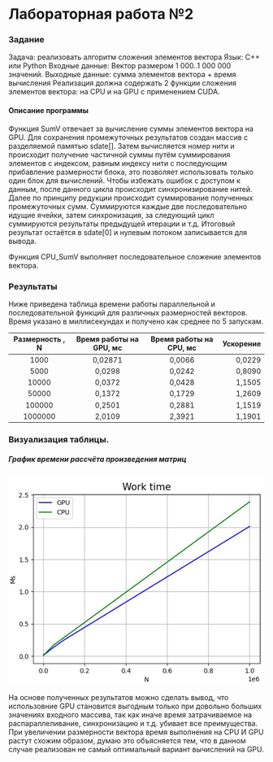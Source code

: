 # Лабораторная работа №2 
### Задание
Задача: реализовать алгоритм сложения элементов вектора
Язык: C++ или Python
Входные данные: Вектор размером 1 000..1 000 000 значений.
Выходные данные: сумма элементов вектора + время вычисления
Реализация должна содержать 2 функции сложения элементов вектора: на CPU и на
GPU с применением CUDA.
 
#### Описание программы
Функция SumV отвечает за вычисление суммы элементов вектора на GPU. 
Для сохранения промежуточных результатов создан массив с разделяемой памятью sdate[]. 
Затем вычисляется номер нити и происходит получение частичной суммы путём суммирования элементов с индексом, равным индексу нити с последующим прибавление размерности блока, это позволяет использовать только один блок для вычислений. Чтобы избежать ошибок с доступом к данным, после данного цикла происходит синхронизирование нитей.
Далее по принципу редукции происходит суммирование полученных промежуточных сумм. Суммируются каждые две последовательно идущие ячейки, затем синхронизация, за следующий цикл суммируются результаты предыдущей итерации и т.д. Итоговый результат остаётся в sdate[0] и нулевым потоком записывается для вывода.

Функция CPU_SumV выполняет последовательное сложение элементов вектора.


### Результаты
Ниже приведена таблица времени работы параллельной и последовательной функций для различных размерностей векторов. Время указано в миллисекундах и получено как среднее по 5 запускам.

Размерность , N | Время работы на GPU, мс | Время работы на CPU, мс | Ускорение
:----:|:-------:|:-----------:|------:
1000 | 0,02871 | 0,0066 | 0,0229
5000 | 0,0298  | 0,0242 | 0,8090
10000 | 0,0372 | 0,0428 | 1,1505
50000 | 0,1372 | 0,1729 | 1,2609
100000 | 0,2501 | 0,2881 | 1,1519
1000000 | 2,0109 | 2,3921 | 1,1901

### Визуализация таблицы.
##### График времени рассчёта произведения матриц

![](Graf_time.JPG)

На основе полученных результатов можно сделать вывод, что использовние GPU становится выгодным только при довольно больших значениях входного массива, так как иначе время затрачиваемое на распараллеливание, синхронизацию и т.д. убивает все преимущества. При увеличении размерности вектора время выполнения на CPU И GPU растут схожим образом, думаю это объясняется тем, что в данном случае реализован не самый оптимальный вариант вычислений на GPU.
